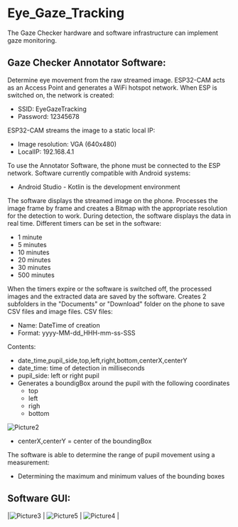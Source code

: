 # Eye_Gaze_Tracking
The Gaze Checker hardware and software infrastructure can implement gaze monitoring.

## Gaze Checker Annotator Software:
Determine eye movement from the raw streamed image. ESP32-CAM acts as an Access Point and generates a WiFi hotspot network. 
When ESP is switched on, the network is created:
- SSID: EyeGazeTracking
- Password: 12345678

ESP32-CAM streams the image to a static local IP:
- Image resolution: VGA (640x480) 
- LocalIP: 192.168.4.1

To use the Annotator Software, the phone must be connected to the ESP network. Software currently compatible with Android systems:
- Android Studio - Kotlin is the development environment

The software displays the streamed image on the phone. Processes the image frame by frame and creates a Bitmap with the appropriate resolution for the detection to work. During detection, the software displays the data in real time.
Different timers can be set in the software:
- 1 minute
- 5 minutes
- 10 minutes
- 20 minutes
- 30 minutes
- 500 minutes

When the timers expire or the software is switched off, the processed images and the extracted data are saved by the software. Creates 2 subfolders in the "Documents" or "Download" folder on the phone to save CSV files and image files.
CSV files:
- Name: DateTime of creation
- Format: yyyy-MM-dd_HHH-mm-ss-SSS

Contents:
- date_time,pupil_side,top,left,right,bottom,centerX,centerY
- date_time: time of detection in milliseconds
- pupil_side: left or right pupil
- Generates a boundigBox around the pupil with the following coordinates
  - top
  - left
  - righ
  - bottom

![Picture2](https://github.com/BenceBiricz/Eye_Gaze_Tracking/assets/71565433/fd79f4cf-6992-497b-ba8b-9fb8bdba40d6)

- centerX,centerY = center of the boundingBox

The software is able to determine the range of pupil movement using a measurement:
- Determining the maximum and minimum values of the bounding boxes

## Software GUI:
|![Picture3](https://github.com/BenceBiricz/Eye_Gaze_Tracking/assets/71565433/fcea072d-c248-46b1-a52c-b25b07d3fc8a) | ![Picture5](https://github.com/BenceBiricz/Eye_Gaze_Tracking/assets/71565433/0afe5247-5741-4b63-9137-c05782264198) | ![Picture4](https://github.com/BenceBiricz/Eye_Gaze_Tracking/assets/71565433/e667824f-8d0c-4c30-9ced-f32d7fb6b31b) |
